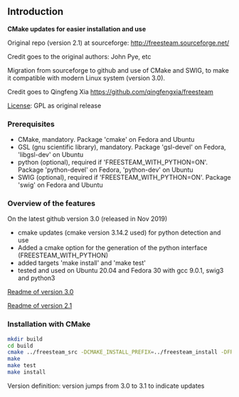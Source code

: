 ## Introduction

**CMake updates for easier installation and use**

Original repo (version 2.1) at sourceforge: <http://freesteam.sourceforge.net/>

Credit goes to the original authors: John Pye, etc

Migration from sourceforge to github and use of CMake and SWIG, to make it compatible with modern Linux system (version 3.0).

Credit goes to Qingfeng Xia <https://github.com/qingfengxia/freesteam>

[License](LICENSE.txt): GPL as original release

### Prerequisites

+ CMake, mandatory. Package 'cmake' on Fedora and Ubuntu
+ GSL (gnu scientific library), mandatory. Package 'gsl-devel' on Fedora, 'libgsl-dev' on Ubuntu
+ python (optional), required if 'FREESTEAM_WITH_PYTHON=ON'. Package 'python-devel' on Fedora, 'python-dev' on Ubuntu
+ SWIG (optional), required if 'FREESTEAM_WITH_PYTHON=ON'. Package 'swig' on Fedora and Ubuntu

### Overview of the features 

On the latest github version 3.0 (released in Nov 2019)

+ cmake updates (cmake version 3.14.2 used) for python detection and use 
+ Added a cmake option for the generation of the python interface (FREESTEAM_WITH_PYTHON) 
+ added targets 'make install' and 'make test' 
+ tested and used on Ubuntu 20.04 and Fedora 30 with gcc 9.0.1, swig3 and python3

[Readme of version 3.0](README-3.0.md)

[Readme of version 2.1](README-2.1.txt)

### Installation with CMake

```bash
mkdir build
cd build
cmake ../freesteam_src -DCMAKE_INSTALL_PREFIX=../freesteam_install -DFREESTEAM_WITH_PYTHON=ON
make
make test 
make install 
```

Version definition: version jumps from 3.0 to 3.1 to indicate updates

